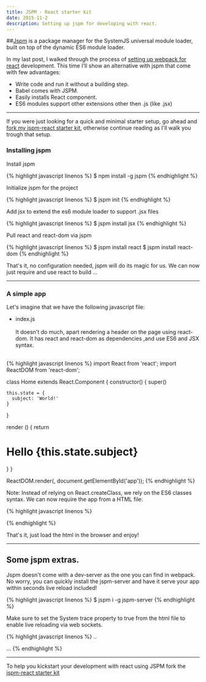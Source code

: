 ```yaml
---
title: JSPM - React starter kit
date: 2015-11-2
description: Setting up jspm for developing with react.
---
```


##[Jspm](https://jspm.io/) is a package manager for the SystemJS universal module loader, built on top of the dynamic ES6 module loader.

In my last post, I walked through the process of [setting up webpack for react](http://nick.balestra.ch/2015/up-and-running-with-webpack-for-babel-and-react/) development.  This time I'll show an alternative with jspm that come with few advantages:

- Write code and run it without a building step.
- Babel comes with JSPM.
- Easily installs React component.
- ES6 modules support other extensions other then .js (like .jsx)

***

If you were just looking for a quick and minimal starter setup, go ahead and [fork my jspm-react starter kit](https://github.com/nickbalestra/jspm-react-starter-kit), otherwise continue reading as I'll walk you trough that setup.

### Installing jspm

Install jspm

{% highlight javascript linenos %}
$ npm install -g jspm
{% endhighlight %}

Initialize jspm for the project

{% highlight javascript linenos %}
$ jspm init
{% endhighlight %}

Add jsx to extend the es6 module loader to support .jsx files

{% highlight javascript linenos %}
$ jspm install jsx
{% endhighlight %}

Pull react and react-dom via jspm

{% highlight javascript linenos %}
$ jspm install react
$ jspm install react-dom
{% endhighlight %}

That's it, no configuration needed, jspm will do its magic for us.
We can now just require and use react to build ...
***

### A simple app

Let's imagine that we have the following javascript file:

- index.js
<br><br>
It doesn't do much, apart rendering a header on the page using react-dom.
It has react and react-dom as dependencies ,and use ES6 and JSX syntax.


<br>{% highlight javascript linenos %}
import React from 'react';
import ReactDOM from 'react-dom';

class Home extends React.Component {
  constructor() {
    super()

    this.state = {
      subject: 'World!'
    }
  }

  render () {
    return <h1>Hello {this.state.subject}</h1>
  }
}

ReactDOM.render(<Home />, document.getElementById('app'));
{% endhighlight %}

Note: Instead of relying on React.createClass, we rely on the ES6 classes syntax.
We can now require the app from a HTML file:



{% highlight javascript linenos %}
<!doctype html>
<html>
<head>
<meta charset="utf-8">
<title>Home</title>  
</head>
<body>
<div id="app"></div>
<script src="jspm_packages/system.js"></script>
<script src="config.js"></script>
<script>
    System.import('../app/index').catch(console.error.bind(console))
</script>
</body>
{% endhighlight %}

That's it, just load the html in the browser and enjoy!

***

## Some jspm extras.

Jspm doesn't come with a dev-server as the one you can find in webpack.
No worry, you can quickly install the jspm-server and have it serve your app within seconds live reload included!

{% highlight javascript linenos %}
$ jspm i -g jspm-server
{% endhighlight %}

Make sure to set the System trace property to true from the html file to enable live reloading via web sockets.

{% highlight javascript linenos %}
..
<script>
    System.trace = true;
    System.import('../app/index').catch(console.error.bind(console))
</script>
...
{% endhighlight %}

***

To help you kickstart your development with react using JSPM fork the [jspm-react starter kit](https://github.com/nickbalestra/jspm-react-starter-kit)

